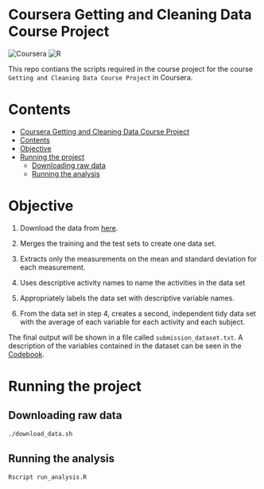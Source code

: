 
# Coursera Getting and Cleaning Data Course Project


![Coursera](https://img.shields.io/badge/Coursera-%230056D2.svg?style=for-the-badge&logo=Coursera&logoColor=white) ![R](https://img.shields.io/badge/R-276DC3?style=for-the-badge&logo=r&logoColor=white)

This repo contians the scripts required in the course project for the course `Getting and Cleaning Data Course Project` in Coursera.


# Contents

- [Coursera Getting and Cleaning Data Course Project](#coursera-getting-and-cleaning-data-course-project)
- [Contents](#contents)
- [Objective](#objective)
- [Running the project](#running-the-project)
  - [Downloading raw data](#downloading-raw-data)
  - [Running the analysis](#running-the-analysis)


# Objective


1. Download the data from [here](https://d396qusza40orc.cloudfront.net/getdata%2Fprojectfiles%2FUCI%20HAR%20Dataset.zip).

2. Merges the training and the test sets to create one data set.

3. Extracts only the measurements on the mean and standard deviation for each measurement. 

4. Uses descriptive activity names to name the activities in the data set

5. Appropriately labels the data set with descriptive variable names. 

6. From the data set in step 4, creates a second, independent tidy data set with the average of each variable for each activity and each subject.


The final output will be shown in a file called `submission_dataset.txt`. A description of the variables contained in the dataset can be seen in the [Codebook](./CodeBook.md).

#  Running the project

## Downloading raw data
```bash
./download_data.sh
```

## Running the analysis

```bash
Rscript run_analysis.R
```

